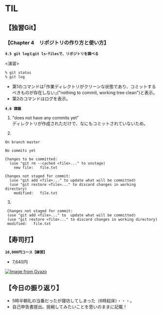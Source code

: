 # TIL  

## 【独習Git】  

### 【Chapter 4　リポジトリの作り方と使い方】  
**`4.5 git logとgit ls-filesで、リポジトリを調べる`**  

<演習>  
```
% git status
% git log
```
- 第1のコマンドは｢作業ディレクトリがクリーンな状態であり、コミットするべきものが存在しない｣("nothing to commit, working tree clean")と表示。  
- 第2のコマンドはログを表示。  

**`4.6 課題`**  
1. "does not have any commits yet"  
ディレクトリが作成されただけで、なにもコミットされていないため。  

2. 
```
On branch master

No commits yet

Changes to be committed:
  (use "git rm --cached <file>..." to unstage)
	new file:   file.txt

Changes not staged for commit:
  (use "git add <file>..." to update what will be committed)
  (use "git restore <file>..." to discard changes in working directory)
	modified:   file.txt
```

3. 
```
 Changes not staged for commit:
 (use "git add <file>..." to  update what will be committed)
 (use "git restore <file>..." to discard changes in working directory)
 modified:   file.txt
 ```

## 【寿司打】 ##  
**`10,000円コース【練習】`**
- 7,640円  

[![Image from Gyazo](https://i.gyazo.com/c4580dd7dd502b10b021a5816ccf80fb.png)](https://gyazo.com/c4580dd7dd502b10b021a5816ccf80fb)  

## 【今日の振り返り】  
- 5時半朝礼の当番だったが寝坊してしまった（6時起床）・・・。  
- 自己申告書提出。挑戦してみたいことを思いのままに記載！  
